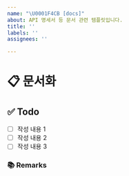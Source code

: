 ```yaml
---
name: "\U0001F4CB [docs]"
about: API 명세서 등 문서 관련 템플릿입니다.
title: ''
labels: ''
assignees: ''

---
```


# 📋 문서화
<!-- 문서화한 내용 또는 변경사항을 적습니다. -->

## ✅ Todo
- [ ] 작성 내용 1
- [ ] 작성 내용 2
- [ ] 작성 내용 3

### 📚 Remarks
<!-- 비고사항이 있었다면 적기 -->
